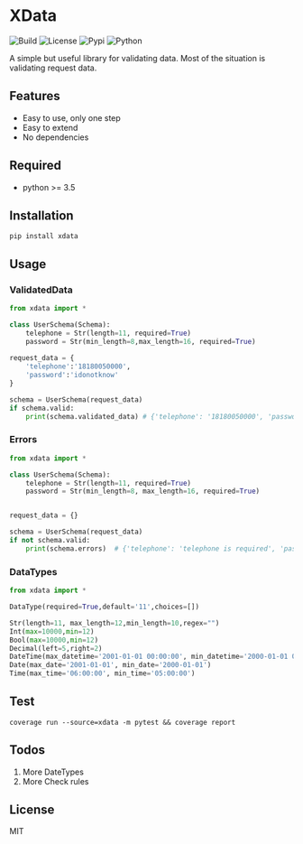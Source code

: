 # XData

![[Build](https://travis-ci.org/gaojiuli/xdata)](https://travis-ci.org/gaojiuli/xdata.svg?branch=master)
![[License](https://pypi.python.org/pypi/xdata/)](https://img.shields.io/pypi/l/xdata.svg)
![[Pypi](https://pypi.python.org/pypi/xdata/)](https://img.shields.io/pypi/v/xdata.svg)
![[Python](https://pypi.python.org/pypi/xdata/)](https://img.shields.io/pypi/pyversions/xdata.svg)

A simple but useful library for validating data.
Most of the situation is validating request data.

## Features

- Easy to use, only one step
- Easy to extend
- No dependencies

## Required

- python >= 3.5

## Installation

`pip install xdata`

## Usage

### ValidatedData

```python
from xdata import *

class UserSchema(Schema):
    telephone = Str(length=11, required=True)
    password = Str(min_length=8,max_length=16, required=True)
    
request_data = {
    'telephone':'18180050000',
    'password':'idonotknow'
}

schema = UserSchema(request_data)
if schema.valid:
    print(schema.validated_data) # {'telephone': '18180050000', 'password': 'idonotknow'}

```

### Errors

```python
from xdata import *

class UserSchema(Schema):
    telephone = Str(length=11, required=True)
    password = Str(min_length=8, max_length=16, required=True)


request_data = {}

schema = UserSchema(request_data)
if not schema.valid:
    print(schema.errors)  # {'telephone': 'telephone is required', 'password': 'password is required'}
```

### DataTypes

```python
from xdata import *

DataType(required=True,default='11',choices=[])

Str(length=11, max_length=12,min_length=10,regex="")
Int(max=10000,min=12)
Bool(max=10000,min=12)
Decimal(left=5,right=2)
DateTime(max_datetime='2001-01-01 00:00:00', min_datetime='2000-01-01 00:00:00')
Date(max_date='2001-01-01', min_date='2000-01-01')
Time(max_time='06:00:00', min_time='05:00:00')

```

## Test

`coverage run --source=xdata -m pytest && coverage report`


## Todos

1. More DateTypes
2. More Check rules

## License

MIT